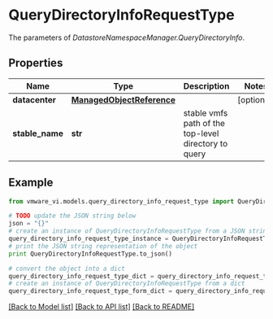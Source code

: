 # QueryDirectoryInfoRequestType

The parameters of *DatastoreNamespaceManager.QueryDirectoryInfo*. 

## Properties
Name | Type | Description | Notes
------------ | ------------- | ------------- | -------------
**datacenter** | [**ManagedObjectReference**](ManagedObjectReference.md) |  | [optional] 
**stable_name** | **str** | stable vmfs path of the top-level directory to query  | 

## Example

```python
from vmware_vi.models.query_directory_info_request_type import QueryDirectoryInfoRequestType

# TODO update the JSON string below
json = "{}"
# create an instance of QueryDirectoryInfoRequestType from a JSON string
query_directory_info_request_type_instance = QueryDirectoryInfoRequestType.from_json(json)
# print the JSON string representation of the object
print QueryDirectoryInfoRequestType.to_json()

# convert the object into a dict
query_directory_info_request_type_dict = query_directory_info_request_type_instance.to_dict()
# create an instance of QueryDirectoryInfoRequestType from a dict
query_directory_info_request_type_form_dict = query_directory_info_request_type.from_dict(query_directory_info_request_type_dict)
```
[[Back to Model list]](../README.md#documentation-for-models) [[Back to API list]](../README.md#documentation-for-api-endpoints) [[Back to README]](../README.md)


